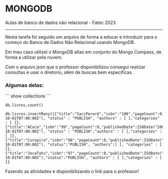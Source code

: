 # MONGODB
Aulas de banco de dados não relacional - Fatec 2023 
<hr>

<p>Nesta tarefa foi seguido um arquivo de forma a educar e introduzir para o começo do Banco de Dados Não Relacional usando MongoDB.</p>

<p>Em meu caso utilizei o MongoDB atlas em conjunto do Mongo Compass, de forma a utilizar pela nuvem. </p>

<p>Com o arquivo json que o professor disponibilizou consegui realizar consultas e usar o diretorio, além de buscas bem específicas. </p>
 
 <h3>Algumas delas:</h3>
```
show collections
```

```
db.livros.count()
```

```
db.livros.insertMany([{"title":"SaciPererê","isbn":"100","pageCount":0,"publishedDate":ISODate("2000-10-01T07:00:00Z"), "status" : "PUBLISH", "authors" : [ ],"categories" : [ ]},{"title":"ACuca","isbn":"99","pageCount":0,"publishedDate":ISODate("2000-10-01T07:00:00Z"), "status" : "PUBLISH","authors" : [ ],"categories" : [ ]},{"title":"Curupira","isbn":"98","pageCount":0,"publishedDate":ISODate("2000-10-01T07:00:00Z"), "status":"PUBLISH", "authors":[ ], "categories" : [ ]},{"title":"JecaTatu","isbn":"97","pageCount":0,"publishedDate":ISODate("2000-10-01T07:00:00Z"),"status":"PUBLISH", "authors" : [ ],"categories" : [ ]}
```

Fazendo as atividades e disponibilizando o link para o professor!
